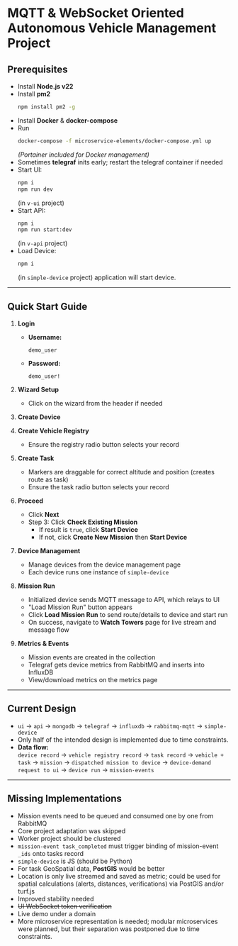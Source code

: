 # MQTT & WebSocket Oriented Autonomous Vehicle Management Project

## Prerequisites

- Install **Node.js v22**
- Install **pm2**  
   ```sh
   npm install pm2 -g
   ```
- Install **Docker** & **docker-compose**
- Run  
  ```sh
  docker-compose -f microservice-elements/docker-compose.yml up
  ```
  *(Portainer included for Docker management)*
- Sometimes **telegraf** inits early; restart the telegraf container if needed
- Start UI:  
  ```sh
  npm i
  npm run dev
  ```
  (in `v-ui` project)
- Start API:  
  ```sh
  npm i
  npm run start:dev
  ```
  (in `v-api` project)
- Load Device:  
  ```sh
  npm i
  ```
  (in `simple-device` project)
   application will start device.
---

## Quick Start Guide

1. **Login**  
   - **Username:**  
     ```
     demo_user
     ```
   - **Password:**  
     ```
     demo_user!
     ```

2. **Wizard Setup**  
   - Click on the wizard from the header if needed

3. **Create Device**

4. **Create Vehicle Registry**
   - Ensure the registry radio button selects your record

5. **Create Task**
   - Markers are draggable for correct altitude and position (creates route as task)
   - Ensure the task radio button selects your record

6. **Proceed**
   - Click **Next**
   - Step 3: Click **Check Existing Mission**
     - If result is `true`, click **Start Device**
     - If not, click **Create New Mission** then **Start Device**

7. **Device Management**
   - Manage devices from the device management page
   - Each device runs one instance of `simple-device`

8. **Mission Run**
   - Initialized device sends MQTT message to API, which relays to UI
   - "Load Mission Run" button appears
   - Click **Load Mission Run** to send route/details to device and start run
   - On success, navigate to **Watch Towers** page for live stream and message flow

9. **Metrics & Events**
   - Mission events are created in the collection
   - Telegraf gets device metrics from RabbitMQ and inserts into InfluxDB
   - View/download metrics on the metrics page

---

## Current Design

- `ui` → `api` → `mongodb` → `telegraf` → `influxdb` → `rabbitmq-mqtt` → `simple-device`
- Only half of the intended design is implemented due to time constraints.
- **Data flow:**  
  `device record` → `vehicle registry record` → `task record` → `vehicle + task` → `mission` → `dispatched mission to device` → `device-demand request to ui` → `device run` -> `mission-events`

---

## Missing Implementations

- Mission events need to be queued and consumed one by one from RabbitMQ
- Core project adaptation was skipped
- Worker project should be clustered
- `mission-event task_completed` must trigger binding of mission-event `_ids` onto tasks record
- `simple-device` is JS (should be Python)
- For task GeoSpatial data, **PostGIS** would be better
- Location is only live streamed and saved as metric; could be used for spatial calculations (alerts, distances, verifications) via PostGIS and/or turf.js
- Improved stability needed
- ~~UI WebSocket token verification~~
- Live demo under a domain
- More microservice representation is needed; modular microservices were planned, but their separation was postponed due to time constraints.